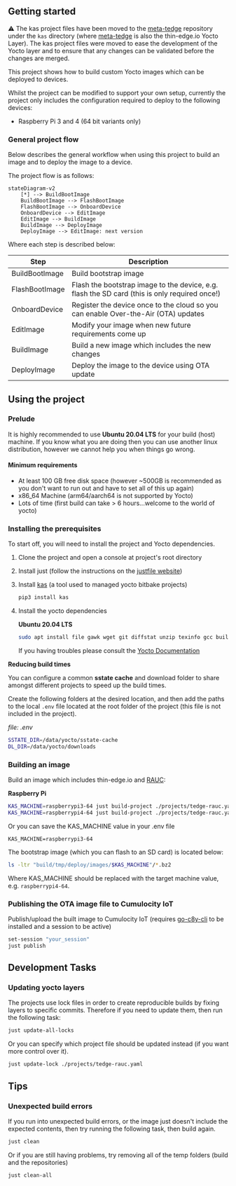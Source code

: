 ## Getting started

:warning: The kas project files have been moved to the [meta-tedge](https://github.com/thin-edge/meta-tedge) repository under the `kas` directory (where [meta-tedge](https://github.com/thin-edge/meta-tedge) is also the thin-edge.io Yocto Layer). The kas project files were moved to ease the development of the Yocto layer and to ensure that any changes can be validated before the changes are merged.

This project shows how to build custom Yocto images which can be deployed to devices.

Whilst the project can be modified to support your own setup, currently the project only includes the configuration required to deploy to the following devices:

* Raspberry Pi 3 and 4 (64 bit variants only)


### General project flow

Below describes the general workflow when using this project to build an image and to deploy the image to a device.

The project flow is as follows:

```mermaid
stateDiagram-v2
    [*] --> BuildBootImage
    BuildBootImage --> FlashBootImage
    FlashBootImage --> OnboardDevice
    OnboardDevice --> EditImage
    EditImage --> BuildImage
    BuildImage --> DeployImage
    DeployImage --> EditImage: next version
```

Where each step is described below:

|Step|Description|
-----|-----------|
|BuildBootImage|Build bootstrap image|
|FlashBootImage|Flash the bootstrap image to the device, e.g. flash the SD card (this is only required once!)|
|OnboardDevice|Register the device once to the cloud so you can enable Over-the-Air (OTA) updates|
|EditImage|Modify your image when new future requirements come up|
|BuildImage|Build a new image which includes the new changes|
|DeployImage|Deploy the image to the device using OTA update|


## Using the project

### Prelude

It is highly recommended to use **Ubuntu 20.04 LTS** for your build (host) machine. If you know what you are doing then you can use another linux distribution, however we cannot help you when things go wrong.

#### Minimum requirements

* At least 100 GB free disk space (however ~500GB is recommended as you don't want to run out and have to set all of this up again)
* x86_64 Machine (arm64/aarch64 is not supported by Yocto)
* Lots of time (first build can take > 6 hours...welcome to the world of yocto)


### Installing the prerequisites

To start off, you will need to install the project and Yocto dependencies.

1. Clone the project and open a console at project's root directory

2. Install just (follow the instructions on the [justfile website](https://just.systems/man/en/chapter_5.html))

3. Install [kas](https://kas.readthedocs.io/en/latest/) (a tool used to managed yocto bitbake projects)

    ```sh
    pip3 install kas
    ```

4. Install the yocto dependencies

    **Ubuntu 20.04 LTS**

    ```sh
    sudo apt install file gawk wget git diffstat unzip texinfo gcc build-essential chrpath socat cpio python3 python3-pip python3-pexpect xz-utils debianutils iputils-ping python3-git python3-jinja2 libegl1-mesa libsdl1.2-dev xterm python3-subunit mesa-common-dev zstd liblz4-tool
    ```

    If you having troubles please consult the [Yocto Documentation](https://docs.yoctoproject.org/kirkstone/brief-yoctoprojectqs/index.html#building-your-image)

**Reducing build times**

You can configure a common **sstate cache** and download folder to share amongst different projects to speed up the build times.

Create the following folders at the desired location, and then add the paths to the local `.env` file located at the root folder of the project (this file is not included in the project).

*file: .env*

```sh
SSTATE_DIR=/data/yocto/sstate-cache
DL_DIR=/data/yocto/downloads
```

### Building an image

Build an image which includes thin-edge.io and [RAUC](https://rauc.readthedocs.io/en/latest/):

**Raspberry Pi**

```sh
KAS_MACHINE=raspberrypi3-64 just build-project ./projects/tedge-rauc.yaml
KAS_MACHINE=raspberrypi4-64 just build-project ./projects/tedge-rauc.yaml
```

Or you can save the KAS_MACHINE value in your .env file

```
KAS_MACHINE=raspberrypi3-64
```

The bootstrap image (which you can flash to an SD card) is located below:

```sh
ls -ltr "build/tmp/deploy/images/$KAS_MACHINE"/*.bz2
```

Where KAS_MACHINE should be replaced with the target machine value, e.g. `raspberrypi4-64`.

### Publishing the OTA image file to Cumulocity IoT


Publish/upload the built image to Cumulocity IoT (requires [go-c8y-cli](https://goc8ycli.netlify.app/) to be installed and a session to be active)

```sh
set-session "your_session"
just publish
```

## Development Tasks

### Updating yocto layers

The projects use lock files in order to create reproducible builds by fixing layers to specific commits. Therefore if you need to update them, then run the following task:

```sh
just update-all-locks
```

Or you can specify which project file should be updated instead (if you want more control over it).

```sh
just update-lock ./projects/tedge-rauc.yaml
```

## Tips

### Unexpected build errors

If you run into unexpected build errors, or the image just doesn't include the expected contents, then try running the following task, then build again.

```sh
just clean
```

Or if you are still having problems, try removing all of the temp folders (build and the repositories)

```sh
just clean-all
```
